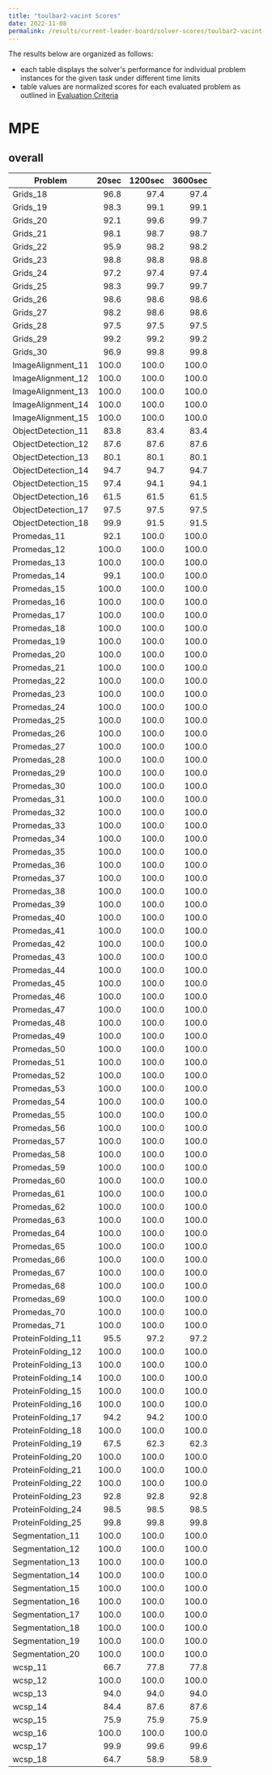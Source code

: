 ```yaml
---
title: "toulbar2-vacint Scores"
date: 2022-11-08
permalink: /results/current-leader-board/solver-scores/toulbar2-vacint-scores
---
```




The results below are organized as follows:
- each table displays the solver's performance for individual problem instances for the given task under different time limits
- table values are normalized scores for each evaluated problem as outlined in [Evaluation Criteria](https://uaicompetition.github.io/uci-2022/results/evaluation-criteria/)


# MPE

## overall

|      Problem       | 20sec | 1200sec | 3600sec |
| ------------------ | ----: | ------: | ------: |
| Grids_18           |  96.8 |    97.4 |    97.4 |
| Grids_19           |  98.3 |    99.1 |    99.1 |
| Grids_20           |  92.1 |    99.6 |    99.7 |
| Grids_21           |  98.1 |    98.7 |    98.7 |
| Grids_22           |  95.9 |    98.2 |    98.2 |
| Grids_23           |  98.8 |    98.8 |    98.8 |
| Grids_24           |  97.2 |    97.4 |    97.4 |
| Grids_25           |  98.3 |    99.7 |    99.7 |
| Grids_26           |  98.6 |    98.6 |    98.6 |
| Grids_27           |  98.2 |    98.6 |    98.6 |
| Grids_28           |  97.5 |    97.5 |    97.5 |
| Grids_29           |  99.2 |    99.2 |    99.2 |
| Grids_30           |  96.9 |    99.8 |    99.8 |
| ImageAlignment_11  | 100.0 |   100.0 |   100.0 |
| ImageAlignment_12  | 100.0 |   100.0 |   100.0 |
| ImageAlignment_13  | 100.0 |   100.0 |   100.0 |
| ImageAlignment_14  | 100.0 |   100.0 |   100.0 |
| ImageAlignment_15  | 100.0 |   100.0 |   100.0 |
| ObjectDetection_11 |  83.8 |    83.4 |    83.4 |
| ObjectDetection_12 |  87.6 |    87.6 |    87.6 |
| ObjectDetection_13 |  80.1 |    80.1 |    80.1 |
| ObjectDetection_14 |  94.7 |    94.7 |    94.7 |
| ObjectDetection_15 |  97.4 |    94.1 |    94.1 |
| ObjectDetection_16 |  61.5 |    61.5 |    61.5 |
| ObjectDetection_17 |  97.5 |    97.5 |    97.5 |
| ObjectDetection_18 |  99.9 |    91.5 |    91.5 |
| Promedas_11        |  92.1 |   100.0 |   100.0 |
| Promedas_12        | 100.0 |   100.0 |   100.0 |
| Promedas_13        | 100.0 |   100.0 |   100.0 |
| Promedas_14        |  99.1 |   100.0 |   100.0 |
| Promedas_15        | 100.0 |   100.0 |   100.0 |
| Promedas_16        | 100.0 |   100.0 |   100.0 |
| Promedas_17        | 100.0 |   100.0 |   100.0 |
| Promedas_18        | 100.0 |   100.0 |   100.0 |
| Promedas_19        | 100.0 |   100.0 |   100.0 |
| Promedas_20        | 100.0 |   100.0 |   100.0 |
| Promedas_21        | 100.0 |   100.0 |   100.0 |
| Promedas_22        | 100.0 |   100.0 |   100.0 |
| Promedas_23        | 100.0 |   100.0 |   100.0 |
| Promedas_24        | 100.0 |   100.0 |   100.0 |
| Promedas_25        | 100.0 |   100.0 |   100.0 |
| Promedas_26        | 100.0 |   100.0 |   100.0 |
| Promedas_27        | 100.0 |   100.0 |   100.0 |
| Promedas_28        | 100.0 |   100.0 |   100.0 |
| Promedas_29        | 100.0 |   100.0 |   100.0 |
| Promedas_30        | 100.0 |   100.0 |   100.0 |
| Promedas_31        | 100.0 |   100.0 |   100.0 |
| Promedas_32        | 100.0 |   100.0 |   100.0 |
| Promedas_33        | 100.0 |   100.0 |   100.0 |
| Promedas_34        | 100.0 |   100.0 |   100.0 |
| Promedas_35        | 100.0 |   100.0 |   100.0 |
| Promedas_36        | 100.0 |   100.0 |   100.0 |
| Promedas_37        | 100.0 |   100.0 |   100.0 |
| Promedas_38        | 100.0 |   100.0 |   100.0 |
| Promedas_39        | 100.0 |   100.0 |   100.0 |
| Promedas_40        | 100.0 |   100.0 |   100.0 |
| Promedas_41        | 100.0 |   100.0 |   100.0 |
| Promedas_42        | 100.0 |   100.0 |   100.0 |
| Promedas_43        | 100.0 |   100.0 |   100.0 |
| Promedas_44        | 100.0 |   100.0 |   100.0 |
| Promedas_45        | 100.0 |   100.0 |   100.0 |
| Promedas_46        | 100.0 |   100.0 |   100.0 |
| Promedas_47        | 100.0 |   100.0 |   100.0 |
| Promedas_48        | 100.0 |   100.0 |   100.0 |
| Promedas_49        | 100.0 |   100.0 |   100.0 |
| Promedas_50        | 100.0 |   100.0 |   100.0 |
| Promedas_51        | 100.0 |   100.0 |   100.0 |
| Promedas_52        | 100.0 |   100.0 |   100.0 |
| Promedas_53        | 100.0 |   100.0 |   100.0 |
| Promedas_54        | 100.0 |   100.0 |   100.0 |
| Promedas_55        | 100.0 |   100.0 |   100.0 |
| Promedas_56        | 100.0 |   100.0 |   100.0 |
| Promedas_57        | 100.0 |   100.0 |   100.0 |
| Promedas_58        | 100.0 |   100.0 |   100.0 |
| Promedas_59        | 100.0 |   100.0 |   100.0 |
| Promedas_60        | 100.0 |   100.0 |   100.0 |
| Promedas_61        | 100.0 |   100.0 |   100.0 |
| Promedas_62        | 100.0 |   100.0 |   100.0 |
| Promedas_63        | 100.0 |   100.0 |   100.0 |
| Promedas_64        | 100.0 |   100.0 |   100.0 |
| Promedas_65        | 100.0 |   100.0 |   100.0 |
| Promedas_66        | 100.0 |   100.0 |   100.0 |
| Promedas_67        | 100.0 |   100.0 |   100.0 |
| Promedas_68        | 100.0 |   100.0 |   100.0 |
| Promedas_69        | 100.0 |   100.0 |   100.0 |
| Promedas_70        | 100.0 |   100.0 |   100.0 |
| Promedas_71        | 100.0 |   100.0 |   100.0 |
| ProteinFolding_11  |  95.5 |    97.2 |    97.2 |
| ProteinFolding_12  | 100.0 |   100.0 |   100.0 |
| ProteinFolding_13  | 100.0 |   100.0 |   100.0 |
| ProteinFolding_14  | 100.0 |   100.0 |   100.0 |
| ProteinFolding_15  | 100.0 |   100.0 |   100.0 |
| ProteinFolding_16  | 100.0 |   100.0 |   100.0 |
| ProteinFolding_17  |  94.2 |    94.2 |   100.0 |
| ProteinFolding_18  | 100.0 |   100.0 |   100.0 |
| ProteinFolding_19  |  67.5 |    62.3 |    62.3 |
| ProteinFolding_20  | 100.0 |   100.0 |   100.0 |
| ProteinFolding_21  | 100.0 |   100.0 |   100.0 |
| ProteinFolding_22  | 100.0 |   100.0 |   100.0 |
| ProteinFolding_23  |  92.8 |    92.8 |    92.8 |
| ProteinFolding_24  |  98.5 |    98.5 |    98.5 |
| ProteinFolding_25  |  99.8 |    99.8 |    99.8 |
| Segmentation_11    | 100.0 |   100.0 |   100.0 |
| Segmentation_12    | 100.0 |   100.0 |   100.0 |
| Segmentation_13    | 100.0 |   100.0 |   100.0 |
| Segmentation_14    | 100.0 |   100.0 |   100.0 |
| Segmentation_15    | 100.0 |   100.0 |   100.0 |
| Segmentation_16    | 100.0 |   100.0 |   100.0 |
| Segmentation_17    | 100.0 |   100.0 |   100.0 |
| Segmentation_18    | 100.0 |   100.0 |   100.0 |
| Segmentation_19    | 100.0 |   100.0 |   100.0 |
| Segmentation_20    | 100.0 |   100.0 |   100.0 |
| wcsp_11            |  66.7 |    77.8 |    77.8 |
| wcsp_12            | 100.0 |   100.0 |   100.0 |
| wcsp_13            |  94.0 |    94.0 |    94.0 |
| wcsp_14            |  84.4 |    87.6 |    87.6 |
| wcsp_15            |  75.9 |    75.9 |    75.9 |
| wcsp_16            | 100.0 |   100.0 |   100.0 |
| wcsp_17            |  99.9 |    99.6 |    99.6 |
| wcsp_18            |  64.7 |    58.9 |    58.9 |


